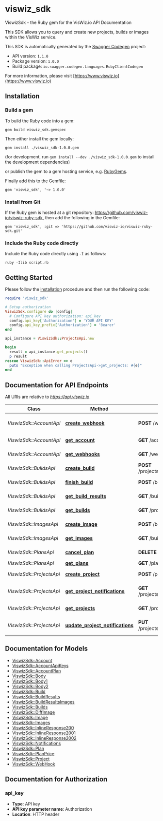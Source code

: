 # viswiz_sdk

ViswizSdk - the Ruby gem for the VisWiz.io API Documentation

This SDK allows you to query and create new projects, builds or images within the VisWiz service.

This SDK is automatically generated by the [Swagger Codegen](https://github.com/swagger-api/swagger-codegen) project:

- API version: `1.1.0`
- Package version: `1.0.0`
- Build package: `io.swagger.codegen.languages.RubyClientCodegen`

For more information, please visit [https://www.viswiz.io](https://www.viswiz.io)

## Installation

### Build a gem

To build the Ruby code into a gem:

```shell
gem build viswiz_sdk.gemspec
```

Then either install the gem locally:

```shell
gem install ./viswiz_sdk-1.0.0.gem
```
(for development, run `gem install --dev ./viswiz_sdk-1.0.0.gem` to install the development dependencies)

or publish the gem to a gem hosting service, e.g. [RubyGems](https://rubygems.org/).

Finally add this to the Gemfile:

    gem 'viswiz_sdk', '~> 1.0.0'

### Install from Git

If the Ruby gem is hosted at a git repository: https://github.com/viswiz-io/viswiz-ruby-sdk, then add the following in the Gemfile:

    gem 'viswiz_sdk', :git => 'https://github.com/viswiz-io/viswiz-ruby-sdk.git'

### Include the Ruby code directly

Include the Ruby code directly using `-I` as follows:

```shell
ruby -Ilib script.rb
```

## Getting Started

Please follow the [installation](#installation) procedure and then run the following code:

```ruby
require 'viswiz_sdk'

# Setup authorization
ViswizSdk.configure do |config|
  # Configure API key authorization: api_key
  config.api_key['Authorization'] = 'YOUR API KEY'
  config.api_key_prefix['Authorization'] = 'Bearer'
end

api_instance = ViswizSdk::ProjectsApi.new

begin
  result = api_instance.get_projects()
  p result
rescue ViswizSdk::ApiError => e
  puts "Exception when calling ProjectsApi->get_projects: #{e}"
end
```

## Documentation for API Endpoints

All URIs are relative to *https://api.viswiz.io*

Class | Method | HTTP request | Description
------------ | ------------- | ------------- | -------------
*ViswizSdk::AccountApi* | [**create_webhook**](docs/AccountApi.md#create_webhook) | **POST** /webhooks | Create a new webhook
*ViswizSdk::AccountApi* | [**get_account**](docs/AccountApi.md#get_account) | **GET** /account | Get account info
*ViswizSdk::AccountApi* | [**get_webhooks**](docs/AccountApi.md#get_webhooks) | **GET** /webhooks | Get all webhooks
*ViswizSdk::BuildsApi* | [**create_build**](docs/BuildsApi.md#create_build) | **POST** /projects/{projectID}/builds | Create a build
*ViswizSdk::BuildsApi* | [**finish_build**](docs/BuildsApi.md#finish_build) | **POST** /builds/{buildID}/finish | Finish a build
*ViswizSdk::BuildsApi* | [**get_build_results**](docs/BuildsApi.md#get_build_results) | **GET** /builds/{buildID}/results | Get results for a build
*ViswizSdk::BuildsApi* | [**get_builds**](docs/BuildsApi.md#get_builds) | **GET** /projects/{projectID}/builds | Get builds for a project
*ViswizSdk::ImagesApi* | [**create_image**](docs/ImagesApi.md#create_image) | **POST** /builds/{buildID}/images | Create an image
*ViswizSdk::ImagesApi* | [**get_images**](docs/ImagesApi.md#get_images) | **GET** /builds/{buildID}/images | Get images for a build
*ViswizSdk::PlansApi* | [**cancel_plan**](docs/PlansApi.md#cancel_plan) | **DELETE** /account/cancel-plan | Cancel the active plan
*ViswizSdk::PlansApi* | [**get_plans**](docs/PlansApi.md#get_plans) | **GET** /plans | Get all plans
*ViswizSdk::ProjectsApi* | [**create_project**](docs/ProjectsApi.md#create_project) | **POST** /projects | Create a project
*ViswizSdk::ProjectsApi* | [**get_project_notifications**](docs/ProjectsApi.md#get_project_notifications) | **GET** /projects/{projectID}/notifications | Get notifications settings
*ViswizSdk::ProjectsApi* | [**get_projects**](docs/ProjectsApi.md#get_projects) | **GET** /projects | Get all projects
*ViswizSdk::ProjectsApi* | [**update_project_notifications**](docs/ProjectsApi.md#update_project_notifications) | **PUT** /projects/{projectID}/notifications | Update notifications settings


## Documentation for Models

 - [ViswizSdk::Account](docs/Account.md)
 - [ViswizSdk::AccountApiKeys](docs/AccountApiKeys.md)
 - [ViswizSdk::AccountPlan](docs/AccountPlan.md)
 - [ViswizSdk::Body](docs/Body.md)
 - [ViswizSdk::Body1](docs/Body1.md)
 - [ViswizSdk::Body2](docs/Body2.md)
 - [ViswizSdk::Build](docs/Build.md)
 - [ViswizSdk::BuildResults](docs/BuildResults.md)
 - [ViswizSdk::BuildResultsImages](docs/BuildResultsImages.md)
 - [ViswizSdk::Builds](docs/Builds.md)
 - [ViswizSdk::DiffImage](docs/DiffImage.md)
 - [ViswizSdk::Image](docs/Image.md)
 - [ViswizSdk::Images](docs/Images.md)
 - [ViswizSdk::InlineResponse200](docs/InlineResponse200.md)
 - [ViswizSdk::InlineResponse2001](docs/InlineResponse2001.md)
 - [ViswizSdk::InlineResponse2002](docs/InlineResponse2002.md)
 - [ViswizSdk::Notifications](docs/Notifications.md)
 - [ViswizSdk::Plan](docs/Plan.md)
 - [ViswizSdk::PlanPrice](docs/PlanPrice.md)
 - [ViswizSdk::Project](docs/Project.md)
 - [ViswizSdk::WebHook](docs/WebHook.md)


## Documentation for Authorization


### api_key

- **Type**: API key
- **API key parameter name**: Authorization
- **Location**: HTTP header
